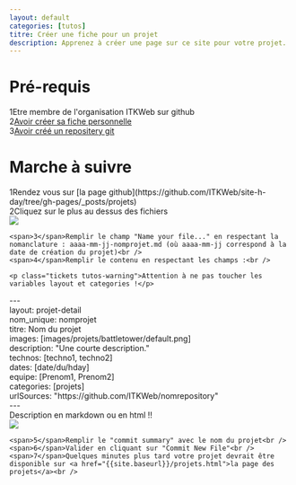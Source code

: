 ```yaml
---
layout: default
categories: [tutos]
titre: Créer une fiche pour un projet
description: Apprenez à créer une page sur ce site pour votre projet.
---
```

<h1 class="titre-rose specialfont">Pré-requis</h1>

<div class="regles">
<span>1</span>Etre membre de l'organisation ITKWeb sur github<br />
<span>2</span><a href="{{site.baseurl}}{% post_url tutos/2013-10-04-creer-fiche-membre%}">Avoir créer sa fiche personnelle</a><br />
<span>3</span><a href="{{site.baseurl}}{% post_url tutos/2013-10-04-creer-un-projet%}">Avoir créé un repositery git</a>
</div>

<h1 class="titre-rose specialfont">Marche à suivre</h1>

<div class="regles">
	<span>1</span>Rendez vous sur [la page github](https://github.com/ITKWeb/site-h-day/tree/gh-pages/_posts/projets)<br />
	<span>2</span>Cliquez sur le plus au dessus des fichiers<br />

<div class="text-center">
	<img class="img-large" src="{{site.baseurl}}/images/tutos/creer_fiche_projet_1.png" />
</div>

	<span>3</span>Remplir le champ "Name your file..." en respectant la nomanclature : aaaa-mm-jj-nomprojet.md (où aaaa-mm-jj correspond à la date de création du projet)<br />
	<span>4</span>Remplir le contenu en respectant les champs :<br />

	<p class="tickets tutos-warning">Attention à ne pas toucher les variables layout et categories !</p>

<div class="tickets tutos-tickets">
	<div class="code">
		---<br />
		layout: projet-detail<br />
		nom_unique: nomprojet<br />
		titre: Nom du projet<br />
		images: [images/projets/battletower/default.png]<br />
		description: "Une courte description."<br />
		technos: [techno1, techno2]<br />
		dates: [date/du/hday]<br />
		equipe: [Prenom1, Prenom2]<br />
		categories: [projets]<br />
		urlSources: "https://github.com/ITKWeb/nomrepository"<br />
		---<br />
		Description en markdown ou en html !!<br />
	</div>
</div>

<div class="text-center">
	<img class="img-large" src="{{site.baseurl}}/images/tutos/creer_fiche_projet_2.png" />
</div>

	<span>5</span>Remplir le "commit summary" avec le nom du projet<br />
	<span>6</span>Valider en cliquant sur "Commit New File"<br />
	<span>7</span>Quelques minutes plus tard votre projet devrait être disponible sur <a href="{{site.baseurl}}/projets.html">la page des projets</a><br />

</div>
